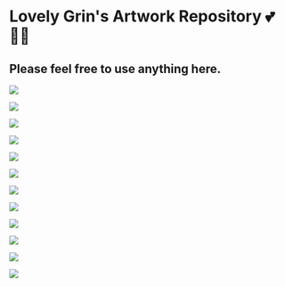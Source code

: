 # Lovely Grin's Artwork Repository 💕👩‍🌾

## Please feel free to use anything here.

![](art/000_lovegrin_500x.png)

![](art/001_redgrinheart_500x.png)

![](art/002_gringit_500x.png)

![](art/003_checkedgrin_500x.png)

![](art/004_stripedgrin_500x.png)

![](art/005_darkgrin_500x.png)

![](art/006_monstergrin_500x.png)

![](art/007_cutegrin_500x.png)

![](art/008_grinfruit_500x.png)

![](art/009_grinpark_500x.png)

![](art/010_snailgrin_500x.png)

![](art/011_grincell_500x.png)
